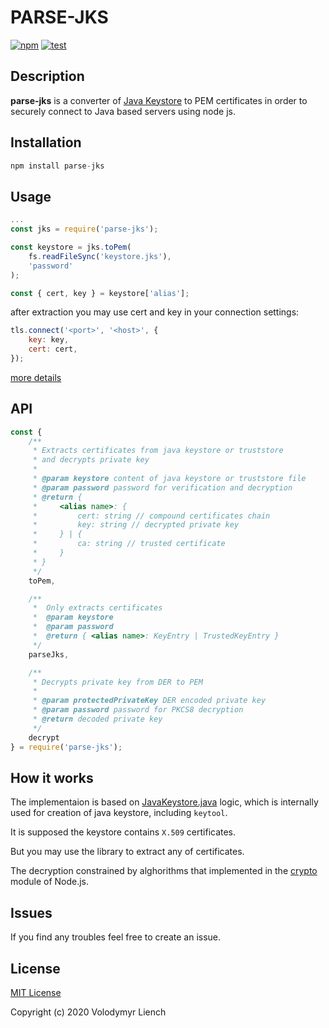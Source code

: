 # PARSE-JKS

[![npm](https://img.shields.io/npm/v/parse-jks?color=blue&style=flat-square)](https://www.npmjs.com/package/parse-jks)
[![test](https://github.com/hoangbaoit95/parse-jks/workflows/test/badge.svg?branch=master&event=push)](https://github.com/hoangbaoit95/parse-jks/actions?query=workflow%3Atest+branch%3Amaster)

## Description

**parse-jks** is a converter of [Java Keystore](https://en.wikipedia.org/wiki/Java_KeyStore) to PEM certificates in order to securely connect to Java based servers using node js.

## Installation

```javascript
npm install parse-jks
```

## Usage

```javascript
...
const jks = require('parse-jks');

const keystore = jks.toPem(
	fs.readFileSync('keystore.jks'),
	'password'
);

const { cert, key } = keystore['alias'];

```

after extraction you may use cert and key in your connection settings:

```javascript
tls.connect('<port>', '<host>', {
	key: key,
	cert: cert,
});
```

[more details](https://nodejs.org/api/tls.html#tls_tls_connect_options_callback)

## API

```javascript
const {
	/**
	 * Extracts certificates from java keystore or truststore
	 * and decrypts private key 
	 * 
	 * @param keystore content of java keystore or truststore file
	 * @param password password for verification and decryption
	 * @return {
	 *     <alias name>: {
	 *         cert: string // compound certificates chain
	 *         key: string // decrypted private key 
	 *     } | {
	 *         ca: string // trusted certificate
	 *     }
	 * }
	 */
	toPem,

	/**
	 *  Only extracts certificates
	 *  @param keystore
	 *  @param password
	 *  @return { <alias name>: KeyEntry | TrustedKeyEntry }
	 */
	parseJks,

	/**
	 * Decrypts private key from DER to PEM
	 *
	 * @param protectedPrivateKey DER encoded private key
	 * @param password password for PKCS8 decryption
	 * @return decoded private key 
	 */
	decrypt
} = require('parse-jks');
```

## How it works

The implementaion is based on [JavaKeystore.java](https://github.com/frohoff/jdk8u-jdk/blob/da0da73ab82ed714dc5be94acd2f0d00fbdfe2e9/src/share/classes/sun/security/provider/JavaKeyStore.java#L605) logic, which is internally used for creation of java keystore, including `keytool`.

It is supposed the keystore contains `X.509` certificates.

But you may use the library to extract any of certificates.

The decryption constrained by alghorithms that implemented in the [crypto](https://nodejs.org/api/crypto.html#crypto_keyobject_asymmetrickeytype) module of Node.js.

## Issues

If you find any troubles feel free to create an issue.

## License

[MIT License](LICENSE)

Copyright (c) 2020 Volodymyr Liench
